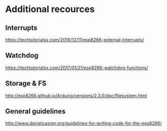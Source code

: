 # Additional recources

## Interrupts
https://techtutorialsx.com/2016/12/11/esp8266-external-interrupts/

## Watchdog
https://techtutorialsx.com/2017/01/21/esp8266-watchdog-functions/

## Storage & FS
http://esp8266.github.io/Arduino/versions/2.3.0/doc/filesystem.html

## General guidelines
http://www.danielcasner.org/guidelines-for-writing-code-for-the-esp8266/
